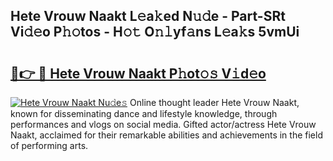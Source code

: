 ## Hete Vrouw Naakt L𝚎a𝚔ed N𝚞𝚍e - Part-SRt Vi𝚍𝚎o P𝚑𝚘tos - H𝚘𝚝 O𝚗𝚕yf𝚊ns L𝚎a𝚔s 5vmUi

# <h2><a href="http://kf12oa1.oniu.top/?m=Hete+Vrouw+Naakt">🔗👉 🔴 Hete Vrouw Naakt P𝚑ot𝚘𝚜 V𝚒d𝚎o</a></h2>

[![Hete Vrouw Naakt Nu𝚍e𝚜](https://i.imgur.com/0qMVB7G.gif)](http://kf12oa1.oniu.top/?m=Hete+Vrouw+Naakt)
Online thought leader Hete Vrouw Naakt, known for disseminating dance and lifestyle knowledge, through performances and vlogs on social media. Gifted actor/actress Hete Vrouw Naakt, acclaimed for their remarkable abilities and achievements in the field of performing arts.  
